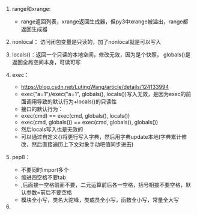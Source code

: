 1. range和xrange:
   - range返回列表，xrange返回生成器，但py3中xrange被溢出，range都返回生成器
  
2. nonlocal：
   访问闭包变量是只读的，加了nonlocal就是可以写入

3. locals()：返回一个只读的本地空间，修改无效，因为是个快照， globals()是返回全局空间本身，可读可写

4. exec：
   - https://blog.csdn.net/LutingWang/article/details/124133994
   - exec("a=1")/exec("a=1", globals(), locals())写入无效，是因为exec的前面调用导致的默认行为+locals()的只读性
   - 接口的默认行为：
   - exec(cmd) == exec(cmd, globals(), locals())
   - exec(cmd, globals()) == exec(cmd, globals(), globals())
   - 然后locals写入也是无效的
   - 可以通过自定义{}将更行写入字典，然后用字典update本地(字典累计修改，然后直接遍历上下文对象手动吧值同步进去)

5. pep8：
   - 不要同时import多个
   - 缩进四空格不要tab
   - ,后面接一空格前面不要，二元运算前后各一空格，括号相接不要空格，默认参数=前后不要空格
   - 模块全小写，类名大驼峰，类成员全小写，函数全小写，常量全大写


6. 
